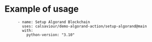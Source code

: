 # Example of usage

```
      - name: Setup Algorand Blockchain
        uses: calsaviour/demo-algorand-action/setup-algorand@main
        with:
          python-version: "3.10"

```
